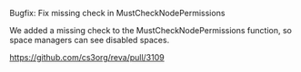 Bugfix: Fix missing check in MustCheckNodePermissions

We added a missing check to the MustCheckNodePermissions function, so space managers can see disabled spaces.

https://github.com/cs3org/reva/pull/3109
